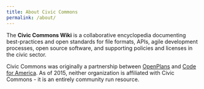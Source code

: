 ```yaml
---
title: About Civic Commons
permalink: /about/
---
```


The **Civic Commons Wiki** is a collaborative encyclopedia documenting best-practices and open standards for file formats, APIs, agile development processes, open source software, and supporting policies and licenses in the civic sector. 

Civic Commons was originally a partnership between [OpenPlans](http://www.openplans.org) and [Code for America](http://www.codeforamerica.org). As of 2015, neither organization is affiliated with Civic Commons - it is an entirely community run resource.